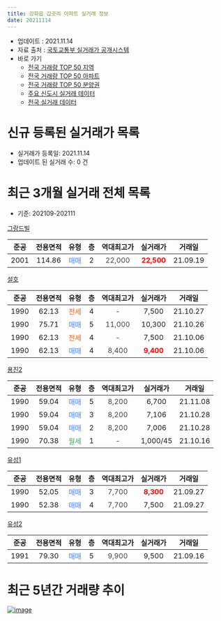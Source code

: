 ```yaml
---
title: 강화읍 갑곳리 아파트 실거래 정보
date: 20211114
---
```


* 업데이트 : 2021.11.14
* 자료 출처 : [국토교통부 실거래가 공개시스템](http://rt.molit.go.kr)
* 바로 가기
    * [전국 거래량 TOP 50 지역](https://apt-info.github.io/apt-trade-info/tr)
    * [전국 거래량 TOP 50 아파트](https://apt-info.github.io/apt-trade-info/ta)
    * [전국 거래량 TOP 50 분양권](https://apt-info.github.io/apt-trade-info/tb)
    * [주요 신도시 실거래 데이터](https://apt-info.github.io/apt-trade-info/newtown)
    * [전국 실거래 데이터](https://apt-info.github.io/apt-trade-info/all)



<script async src="https://pagead2.googlesyndication.com/pagead/js/adsbygoogle.js"></script>
<!-- 기본광고 -->
<ins class="adsbygoogle"
     style="display:block"
     data-ad-client="ca-pub-1142216861245946"
     data-ad-slot="4805727019"
     data-ad-format="auto"
     data-full-width-responsive="true"></ins>
<script>
     (adsbygoogle = window.adsbygoogle || []).push({});
</script>


# 신규 등록된 실거래가 목록

* 실거래가 등록일: 2021.11.14
* 업데이트 된 실거래 수: 0 건




<script async src="https://pagead2.googlesyndication.com/pagead/js/adsbygoogle.js"></script>
<!-- 기본광고 -->
<ins class="adsbygoogle"
     style="display:block"
     data-ad-client="ca-pub-1142216861245946"
     data-ad-slot="4805727019"
     data-ad-format="auto"
     data-full-width-responsive="true"></ins>
<script>
     (adsbygoogle = window.adsbygoogle || []).push({});
</script>


# 최근 3개월 실거래 전체 목록
* 기준: 202109-202111


[그랑드빌](https://search.naver.com/search.naver?query=%EA%B7%B8%EB%9E%91%EB%93%9C%EB%B9%8C)

|준공|전용면적|유형|층|역대최고가|실거래가|거래일|
|:---:|:---:|:---:|:---:|:---:|:---:|:---:|
|2001|114.86|<span style="color:#4285F3">매매</span>|2|<span style="color:#444444">22,000</span>|<b><span style="color:#FF0000">22,500</span></b>|21.09.19|

[설호](https://search.naver.com/search.naver?query=%EC%84%A4%ED%98%B8)

|준공|전용면적|유형|층|역대최고가|실거래가|거래일|
|:---:|:---:|:---:|:---:|:---:|:---:|:---:|
|1990|62.13|<span style="color:#FF5A00">전세</span>|4|<span style="color:#444444">-</span>|7,500|21.10.27|
|1990|75.71|<span style="color:#4285F3">매매</span>|5|<span style="color:#444444">11,000</span>|10,300|21.10.26|
|1990|62.13|<span style="color:#FF5A00">전세</span>|4|<span style="color:#444444">-</span>|7,500|21.10.06|
|1990|62.13|<span style="color:#4285F3">매매</span>|4|<span style="color:#444444">8,400</span>|<b><span style="color:#FF0000">9,400</span></b>|21.10.06|

[용진2](https://search.naver.com/search.naver?query=%EC%9A%A9%EC%A7%842)

|준공|전용면적|유형|층|역대최고가|실거래가|거래일|
|:---:|:---:|:---:|:---:|:---:|:---:|:---:|
|1990|59.04|<span style="color:#4285F3">매매</span>|5|<span style="color:#444444">8,200</span>|6,700|21.11.08|
|1990|59.04|<span style="color:#4285F3">매매</span>|3|<span style="color:#444444">8,200</span>|7,106|21.10.28|
|1990|59.04|<span style="color:#4285F3">매매</span>|2|<span style="color:#444444">8,200</span>|7,006|21.10.28|
|1990|70.38|<span style="color:#34A853">월세</span>|1|<span style="color:#444444">-</span>|1,000/45|21.10.16|

[유성1](https://search.naver.com/search.naver?query=%EC%9C%A0%EC%84%B11)

|준공|전용면적|유형|층|역대최고가|실거래가|거래일|
|:---:|:---:|:---:|:---:|:---:|:---:|:---:|
|1990|52.05|<span style="color:#4285F3">매매</span>|3|<span style="color:#444444">7,700</span>|<b><span style="color:#FF0000">8,300</span></b>|21.09.27|
|1990|52.38|<span style="color:#4285F3">매매</span>|4|<span style="color:#444444">7,700</span>|7,500|21.09.27|

[유성2](https://search.naver.com/search.naver?query=%EC%9C%A0%EC%84%B12)

|준공|전용면적|유형|층|역대최고가|실거래가|거래일|
|:---:|:---:|:---:|:---:|:---:|:---:|:---:|
|1991|79.30|<span style="color:#4285F3">매매</span>|5|<span style="color:#444444">9,900</span>|9,500|21.09.16|



<script async src="https://pagead2.googlesyndication.com/pagead/js/adsbygoogle.js"></script>
<!-- 기본광고 -->
<ins class="adsbygoogle"
     style="display:block"
     data-ad-client="ca-pub-1142216861245946"
     data-ad-slot="4805727019"
     data-ad-format="auto"
     data-full-width-responsive="true"></ins>
<script>
     (adsbygoogle = window.adsbygoogle || []).push({});
</script>


# 최근 5년간 거래량 추이


<div style="width:100%;">
    <canvas id="deal_progress" height="200"></canvas>
</div>

<script>
new Chart(document.getElementById("deal_progress"), {
    type: 'line',
    data: {
        labels: ['16.01','16.02','16.03','16.04','16.05','16.06','16.07','16.08','16.09','16.10','16.11','16.12','17.01','17.02','17.03','17.04','17.05','17.06','17.07','17.08','17.09','17.10','17.11','17.12','18.01','18.02','18.03','18.04','18.05','18.06','18.07','18.08','18.09','18.10','18.11','18.12','19.01','19.02','19.03','19.04','19.05','19.06','19.07','19.08','19.09','19.10','19.12','20.01','20.02','20.03','20.04','20.05','20.06','20.07','20.08','20.09','20.10','20.11','20.12','21.01','21.02','21.03','21.04','21.05','21.06','21.07','21.08','21.09','21.10','21.11'],
        datasets: [{
            label: '매매/분양권',
            data: [2,3,4,8,7,3,4,2,5,10,3,3,4,7,5,3,5,2,2,4,4,7,2,3,7,7,4,7,2,2,1,4,2,3,6,3,2,5,8,4,4,1,6,1,2,1,4,5,2,0,2,9,1,7,4,2,7,3,11,7,8,9,3,5,4,2,7,4,4,1],
            borderColor: "rgba(66, 133, 243, 1)",
            backgroundColor: "rgba(66, 133, 243, 0.05)",
            borderWidth: 1,
            pointRadius: 0,
            fill: false,
            lineTension: 0
        },{
            label: '전/월세',
            data: [0,1,1,1,1,2,3,1,0,2,0,0,4,1,6,1,2,1,2,1,4,1,2,1,2,2,3,2,1,3,0,1,1,1,2,2,3,2,4,2,1,1,1,0,2,3,3,1,0,1,0,3,4,2,2,0,0,1,1,1,4,1,1,2,1,1,1,0,3,0],
            borderColor: "rgba(255, 90, 0, 1)",
            backgroundColor: "rgba(255, 90, 0, 0.05)",
            borderWidth: 1,
            pointRadius: 0,
            fill: false,
            lineTension: 0
        },{
            label: '합계',
            data: [2,4,5,9,8,5,7,3,5,12,3,3,8,8,11,4,7,3,4,5,8,8,4,4,9,9,7,9,3,5,1,5,3,4,8,5,5,7,12,6,5,2,7,1,4,4,7,6,2,1,2,12,5,9,6,2,7,4,12,8,12,10,4,7,5,3,8,4,7,1],
            borderColor: "rgba(0, 0, 0, 1)",
            backgroundColor: "rgba(0, 0, 0, 0.03)",
            borderWidth: 0.1,
            pointRadius: 0,
            fill: true,
            lineTension: 0
        }
        ]
    },
    options: {
        responsive: true,
        title: {
            display: false
        },
        tooltips: {
            mode: 'index',
            intersect: false
        },
        hover: {
            mode: 'nearest',
            intersect: true
        },
        scales: {
            xAxes: [{
                display: true,
                scaleLabel: {
                    display: true,
                    labelString: '년/월'
                }
            }],
            yAxes: [{
                display: true,
                ticks: {
                    suggestedMin: 0,
                },
                scaleLabel: {
                    display: true,
                    labelString: '실거래 수'
                }
            }]
        }
    }
});

</script>


[![image](https://apt-info.github.io/images/2020-01-03-apt-trade-info/1024x500.png)](https://play.google.com/store/apps/details?id=com.aptinfo.apttradeinfo)

